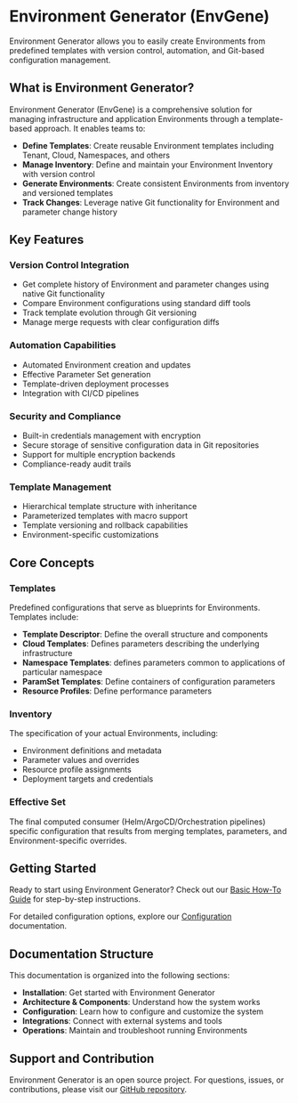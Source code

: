 # Environment Generator (EnvGene)

Environment Generator allows you to easily create Environments from predefined templates with version control, automation, and Git-based configuration management.

## What is Environment Generator?

Environment Generator (EnvGene) is a comprehensive solution for managing infrastructure and application Environments through a template-based approach. It enables teams to:

- **Define Templates**: Create reusable Environment templates including Tenant, Cloud, Namespaces, and others
- **Manage Inventory**: Define and maintain your Environment Inventory with version control
- **Generate Environments**: Create consistent Environments from inventory and versioned templates
- **Track Changes**: Leverage native Git functionality for Environment and parameter change history

## Key Features

### Version Control Integration

- Get complete history of Environment and parameter changes using native Git functionality
- Compare Environment configurations using standard diff tools
- Track template evolution through Git versioning
- Manage merge requests with clear configuration diffs

### Automation Capabilities

- Automated Environment creation and updates
- Effective Parameter Set generation
- Template-driven deployment processes
- Integration with CI/CD pipelines

### Security and Compliance

- Built-in credentials management with encryption
- Secure storage of sensitive configuration data in Git repositories
- Support for multiple encryption backends
- Compliance-ready audit trails

### Template Management

- Hierarchical template structure with inheritance
- Parameterized templates with macro support
- Template versioning and rollback capabilities
- Environment-specific customizations

## Core Concepts

### Templates
Predefined configurations that serve as blueprints for Environments. Templates include:

- **Template Descriptor**: Define the overall structure and components
- **Cloud Templates**: Defines parameters describing the underlying infrastructure
- **Namespace Templates**: defines parameters common to applications of particular namespace
- **ParamSet Templates**: Define containers of configuration parameters  
- **Resource Profiles**: Define performance parameters

### Inventory
The specification of your actual Environments, including:

- Environment definitions and metadata
- Parameter values and overrides
- Resource profile assignments
- Deployment targets and credentials

### Effective Set
The final computed consumer (Helm/ArgoCD/Orchestration pipelines) specific configuration that results from merging templates, parameters, and Environment-specific overrides.

## Getting Started

Ready to start using Environment Generator? Check out our [Basic How-To Guide](basic-how-to.md) for step-by-step instructions.

For detailed configuration options, explore our [Configuration](envgene-configs.md) documentation.

## Documentation Structure

This documentation is organized into the following sections:

- **Installation**: Get started with Environment Generator
- **Architecture & Components**: Understand how the system works
- **Configuration**: Learn how to configure and customize the system
- **Integrations**: Connect with external systems and tools
- **Operations**: Maintain and troubleshoot running Environments

## Support and Contribution

Environment Generator is an open source project. For questions, issues, or contributions, please visit our [GitHub repository](https://github.com/netcracker/qubership-envgene). 

